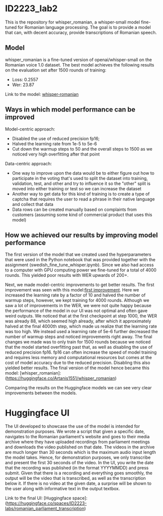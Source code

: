 # ID2223_lab2
This is the repository for whisper_romanian, a whisper-small model fine-tuned for Romanian language processing. The goal is to provide a model that can, with decent accuracy, provide transcriptions of Romanian speech.

## Model 
whisper_romanian is a fine-tuned version of openai/whisper-small on the Romanian voice 1.0 dataset. The best model achieves the following results on the evaluation set after 1500 rounds of training:

- Loss: 0.2557
- Wer: 23.87

Link to the model: [whisper-romanian](https://huggingface.co/Artanis1551/whisper_romanian)

## Ways in which model performance can be improved
Model-centric approach:
  - Disabled the use of reduced precision fp16;
  - Halved the learning rate from 1e-5 to 5e-6
  - Cut down the warmup steps to 50 and the overall steps to 1500 as we noticed very high overfitting after that point

Data-centric approach:
  - One way to improve upon the data would be to either figure out how to participate in the voting that's used to split the dataset into training, validation, test, and other and try to influence it so the "other" split is moved into either training or test so we can increase the dataset
  - Another way to get data for this kind of training is to create a type of captcha that requires the user to read a phrase in their native language and collect that data
  - Data rows can be created manually based on complaints from customers (assuming some kind of commercial product that uses this model)


## How we achieved our results by improving model performance
The first version of the model that we created used the hyperparameters that were used in the Python notebook that was provided together with the assignment (swedish_fine_tune_whisper.ipynb). Since we also had access to a computer with GPU computing power we fine-tuned for a total of 4000 rounds. This yielded poor results with WER upwards of 200+.

Next, we made model-centric improvements to get better results. The first improvement was seen with this model:[first improvement](https://huggingface.co/Artanis1551/whisper_romanian3). Here we increased the learning rate by a factor of 10 and halved the number of warmup steps, however, we kept training for 4000 rounds.
Although we saw a lot of improvements in the WER, we were not quite happy because the performance of the model in our UI was not optimal and often gave weird outputs. We noticed that at the first checkpoint at step 1000, the WER was already 88, which seemed high already, after which it approximately halved at the final 4000th step, which made us realize that the learning rate was too high. We instead used a learning rate of 5e-6 further decreased the number of warmup steps and noticed improvements right away. The final changes we made was to only train for 1500 rounds because we noticed that the model started overfitting past that, as well as disabling the use of reduced precision fp16. fp16 can often increase the speed of model training and requires less memory and computational resources but comes at the cost of model accuracy due to the reduced precision. Disabling this also yielded better results. The final version of the model hence became this model: [whisper_romanian]:(https://huggingface.co/Artanis1551/whisper_romanian)

Comparing the results on the Huggingface models we can see very clear improvements between the models.


# Huggingface UI
The UI developed to showcase the use of the model is intended for demonstration purposes. We wrote a script that given a specific date, navigates to the Romanian parliament's website and goes to their media archive where they have uploaded recordings from parliament meetings and downloads the video published on that date. The videos in the archive are much longer than 30 seconds which is the maximum audio input length the model takes. Hence, for demonstration purposes, we only transcribe and present the first 30 seconds of the video. In the UI, you write the date that the recording was published (in the format YYYYMMDD) and press submit. Given that there is a recording and everything goes smoothly, the output will be the video that is transcribed, as well as the transcription below it. If there is no video at the given date, a surprise will be shown to the user along with informative text in the output textbox. 

Link to the final UI: [Huggingface space]:(https://huggingface.co/spaces/ID2223-labs/romanian_parliament_transcription)


